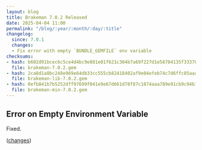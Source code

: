 ```yaml
---
layout: blog
title: Brakeman 7.0.2 Released
date: 2025-04-04 11:00
permalink: "/blog/:year/:month/:day/:title"
changelog:
  since: 7.0.1
  changes:
  - Fix error with empty `BUNDLE_GEMFILE` env variable
checksums:
- hash: b602d91bcec6c5ce4d4bc9e081e01f621c304b7a69f227d1e58784135f333786
  file: brakeman-7.0.2.gem
- hash: 2ca8d1a8bc248e969e64db33cc555cb82418402af9e04efeb74c7d6ffc85aaab
  file: brakeman-lib-7.0.2.gem
- hash: 0efb841b7b5252dff97699f041e9e67d661d78f87c1874aaa789e91cb9c94b17
  file: brakeman-min-7.0.2.gem
---
```





## Error on Empty Environment Variable 

Fixed.

([changes](https://github.com/presidentbeef/brakeman/pull/1932))


